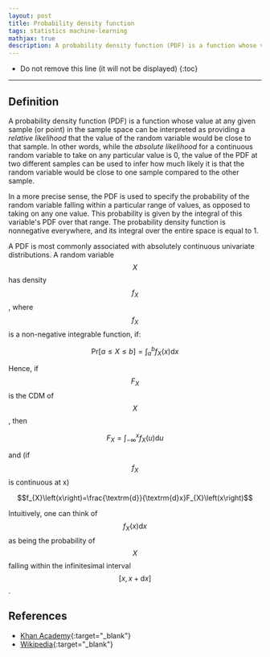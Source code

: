 ```yaml
---
layout: post
title: Probability density function
tags: statistics machine-learning
mathjax: true
description: A probability density function (PDF) is a function whose value at any given sample (or point) in the sample space can be interpreted as providing a _relative likelihood_ that the value of the random variable would be close to that sample. In other words, while the _absolute likelihood_ for a continuous random variable to take on any particular value is 0, the value of the PDF at two different samples can be used to infer how much  likely it is that the random variable would be close to one sample compared to the other sample.
---
```


* Do not remove this line (it will not be displayed)
{:toc}

---

## Definition

A probability density function (PDF) is a function whose value at any given sample (or point) in the sample space can be interpreted as providing a _relative likelihood_ that the value of the random variable would be close to that sample. In other words, while the _absolute likelihood_ for a continuous random variable to take on any particular value is 0, the value of the PDF at two different samples can be used to infer how much likely it is that the random variable would be close to one sample compared to the other sample.

In a more precise sense, the PDF is used to specify the probability of the random variable falling within a particular range of values, as opposed to taking on any one value. This probability is given by the integral of this variable's PDF over that range. The probability density function is nonnegative everywhere, and its integral over the entire space is equal to 1. 

A PDF is most commonly associated with absolutely continuous univariate distributions. A random variable $$X$$ has density $$f_X$$, where $$f_X$$ is a non-negative integrable function, if:

$$\textrm{Pr}\left[a\le X\le b\right]=\int_{a}^{b}f_{X}\left(x\right)\textrm{d}x$$

Hence, if $$F_X$$ is the CDM of $$X$$, then

$$F_{X}=\int_{-\infty}^{x}f_{X}\left(u\right)\textrm{d}u$$

and (if $$f_X$$ is continuous at x)

$$f_{X}\left(x\right)=\frac{\textrm{d}}{\textrm{d}x}F_{X}\left(x\right)$$

Intuitively, one can think of $$f_X\left(x\right)\textrm{d}x$$ as being the probability of $$X$$ falling within the infinitesimal interval $$\left[x,x+\textrm{d}x\right]$$.
## References

- [Khan Academy](https://www.youtube.com/c/khanacademy){:target="_blank"}
- [Wikipedia](https://en.wikipedia.org/wiki/Probability_density_function){:target="_blank"}